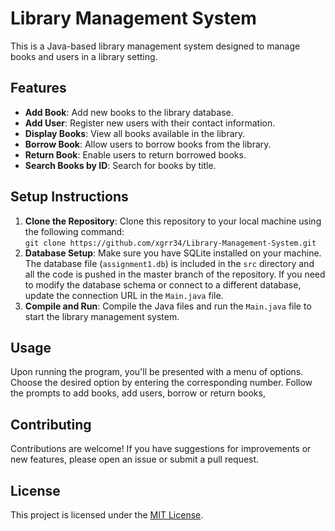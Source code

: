 <!DOCTYPE html>
<html>
<head>
  <title>Library Management System</title>
</head>
<body>

<h1>Library Management System</h1>

<p>This is a Java-based library management system designed to manage books and users in a library setting.</p>

<h2>Features</h2>

<ul>
  <li><strong>Add Book</strong>: Add new books to the library database.</li>
  <li><strong>Add User</strong>: Register new users with their contact information.</li>
  <li><strong>Display Books</strong>: View all books available in the library.</li>
  <li><strong>Borrow Book</strong>: Allow users to borrow books from the library.</li>
  <li><strong>Return Book</strong>: Enable users to return borrowed books.</li>
  <li><strong>Search Books by ID</strong>: Search for books by title.</li>
</ul>

<h2>Setup Instructions</h2>

<ol>
  <li><strong>Clone the Repository</strong>: Clone this repository to your local machine using the following command:<br>
    <code>git clone https://github.com/xgrr34/Library-Management-System.git</code></li>
  <li><strong>Database Setup</strong>: Make sure you have SQLite installed on your machine. The database file (<code>assignment1.db</code>) is included in the <code>src</code> directory and all the code is pushed in the master branch of the repository. If you need to modify the database schema or connect to a different database, update the connection URL in the <code>Main.java</code> file.</li>
  <li><strong>Compile and Run</strong>: Compile the Java files and run the <code>Main.java</code> file to start the library management system.</li>
</ol>

<h2>Usage</h2>

<p>Upon running the program, you'll be presented with a menu of options. Choose the desired option by entering the corresponding number. Follow the prompts to add books, add users, borrow or return books,</p>

<h2>Contributing</h2>

<p>Contributions are welcome! If you have suggestions for improvements or new features, please open an issue or submit a pull request.</p>

<h2>License</h2>

<p>This project is licensed under the <a href="LICENSE">MIT License</a>.</p>

</body>
</html>
